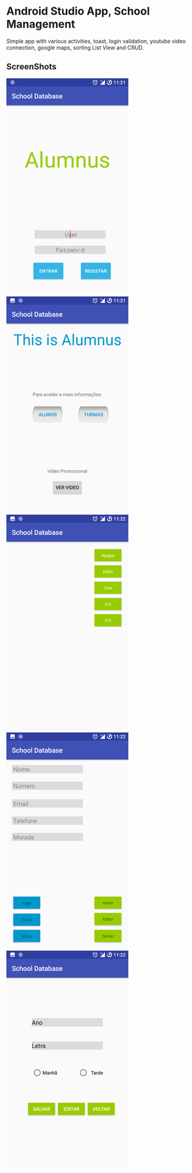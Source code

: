# Android Studio App, School Management

Simple app with various activities, toast, login validation, youtube video connection, google maps, sorting List View and CRUD.

## ScreenShots

<img src="https://github.com/Ricardo-Developer/android_studio_school_database/blob/master/images/1.png" width="320px" alt="Main_Screen"><img src="https://github.com/Ricardo-Developer/android_studio_school_database/blob/master/images/2.png" width="320px" alt="Platform"><img src="https://github.com/Ricardo-Developer/android_studio_school_database/blob/master/images/3.png" width="320px" alt="List View - Erase,Edit,Create,Sort"><img src="https://github.com/Ricardo-Developer/android_studio_school_database/blob/master/images/4.png" width="320px" alt="Add Alumni"><img src="https://github.com/Ricardo-Developer/android_studio_school_database/blob/master/images/5.png" width="320px" alt="Add Class">



